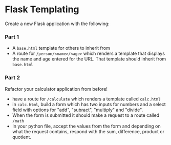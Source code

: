# Flask Templating

Create a new Flask application with the following:

### Part 1

- A `base.html` template for others to inherit from
- A route for `/person/<name>/<age>` which renders a template that displays the name and age entered for the URL. That template should inherit from `base.html` 

### Part 2

Refactor your calculator application from before! 

- have a route for `/calculate` which renders a template called `calc.html`
- in `calc.html`, build a form which has two inputs for numbers and a select field with options for "add", "subract", "multiply" and "divide". 
- When the form is submitted it should make a request to a route called `/math`
- In your python file, accept the values from the form and depending on what the request contains, respond with the sum, difference, product or quotient.
